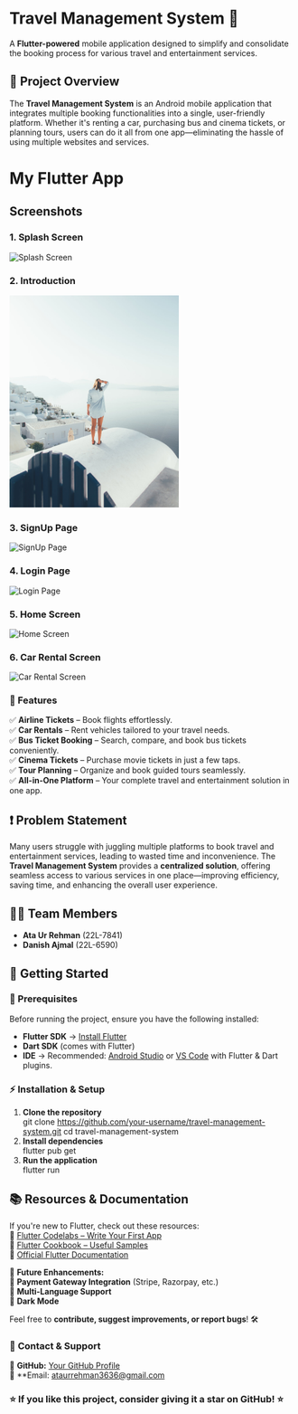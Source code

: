 # **Travel Management System** 🚀  

A **Flutter-powered** mobile application designed to simplify and consolidate the booking process for various travel and entertainment services.  

## **📌 Project Overview**  
The **Travel Management System** is an Android mobile application that integrates multiple booking functionalities into a single, user-friendly platform. Whether it's renting a car, purchasing bus and cinema tickets, or planning tours, users can do it all from one app—eliminating the hassle of using multiple websites and services. 

# My Flutter App

## Screenshots

### 1. Splash Screen
<img src="assets/images/Splash Screen.jpg" alt="Splash Screen" width="300" />

### 2. Introduction
<img src="assets/images/Introduction.jpg" alt="Introduction" width="300" />

### 3. SignUp Page
<img src="assets/images/SignUp Page.jpg" alt="SignUp Page" width="300" />

### 4. Login Page
<img src="assets/images/Login Page.jpg" alt="Login Page" width="300" />

### 5. Home Screen
<img src="assets/images/Home Screen.jpg" alt="Home Screen" width="300" />

### 6. Car Rental Screen
<img src="assets/images/Car Rental Screen.jpg" alt="Car Rental Screen" width="300" />

### **🌟 Features**  
✅ **Airline Tickets** – Book flights effortlessly.  
✅ **Car Rentals** – Rent vehicles tailored to your travel needs.  
✅ **Bus Ticket Booking** – Search, compare, and book bus tickets conveniently.  
✅ **Cinema Tickets** – Purchase movie tickets in just a few taps.  
✅ **Tour Planning** – Organize and book guided tours seamlessly.  
✅ **All-in-One Platform** – Your complete travel and entertainment solution in one app.  

## **❗ Problem Statement**  
Many users struggle with juggling multiple platforms to book travel and entertainment services, leading to wasted time and inconvenience. The **Travel Management System** provides a **centralized solution**, offering seamless access to various services in one place—improving efficiency, saving time, and enhancing the overall user experience.  

## **👨‍💻 Team Members**  
- **Ata Ur Rehman** (22L-7841)  
- **Danish Ajmal** (22L-6590)  

## **🚀 Getting Started**  

### **🔧 Prerequisites**  
Before running the project, ensure you have the following installed:  
- **Flutter SDK** → [Install Flutter](https://flutter.dev/docs/get-started/install)  
- **Dart SDK** (comes with Flutter)  
- **IDE** → Recommended: [Android Studio](https://developer.android.com/studio) or [VS Code](https://code.visualstudio.com/) with Flutter & Dart plugins.  

### **⚡ Installation & Setup**  
1. **Clone the repository**  
   git clone https://github.com/your-username/travel-management-system.git
   cd travel-management-system
2. **Install dependencies**  
   flutter pub get
3. **Run the application**  
   flutter run

## **📚 Resources & Documentation**  
If you're new to Flutter, check out these resources:  
🔹 [Flutter Codelabs – Write Your First App](https://docs.flutter.dev/get-started/codelab)  
🔹 [Flutter Cookbook – Useful Samples](https://docs.flutter.dev/cookbook)  
🔹 [Official Flutter Documentation](https://docs.flutter.dev/)  


📌 **Future Enhancements:**  
🚀 **Payment Gateway Integration** (Stripe, Razorpay, etc.)  
🚀 **Multi-Language Support**  
🚀 **Dark Mode**  

Feel free to **contribute, suggest improvements, or report bugs**! 🛠️  

### 📧 **Contact & Support**  
💼 **GitHub:** [Your GitHub Profile](https://github.com/ataur-rehman)  
📩 **Email: ataurrehman3636@gmail.com


### ⭐ If you like this project, consider giving it a **star** on GitHub! ⭐  
